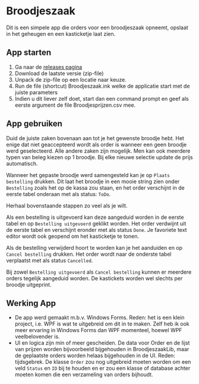# Broodjeszaak
Dit is een simpele app die orders voor een broodjeszaak opneemt, opslaat in het geheugen en een kasticketje laat zien.

## App starten
1. Ga naar de [releases pagina](https://github.com/didii/Broodjeszaak/releases)
2. Download de laatste versie (zip-file)
3. Unpack de zip-file op een locatie naar keuze.
4. Run de file (shortcut) Broodjeszaak.ink welke de applicatie start met de juiste parameters
5. Indien u dit liever zelf doet, start dan een command prompt en geef als eerste argument de file Broodjesprijzen.csv mee.

## App gebruiken
Duid de juiste zaken bovenaan aan tot je het gewenste broodje hebt. Het enige dat niet geaccepteerd wordt als order is wanneer een geen broodje werd geselecteerd. Alle andere zaken zijn mogelijk. Men kan ook meerdere typen van beleg kiezen op 1 broodje. Bij elke nieuwe selectie update de prijs automatisch.

Wanneer het gepaste broodje werd samengesteld kan je op `Plaats bestelling` drukken. Dit laat het broodje in een mooie string zien onder `Bestelling` zoals het op de kassa zou staan, en het order verschijnt in de eerste tabel onderaan met als status: `ToDo`.

Herhaal bovenstaande stappen zo veel als je wilt.

Als een bestelling is uitgevoerd kan deze aangeduid worden in de eerste tabel en op `Bestelling uitgevoerd` geklikt worden. Het order verdwijnt uit de eerste tabel en verschijnt eronder met als status `Done`. Je favoriete text editor wordt ook geopend om het kasticketje te tonen.

Als de bestelling verwijderd hoort te worden kan je het aanduiden en op `Cancel bestelling` drukken. Het order wordt naar de onderste tabel verplaatst met als status `Cancelled`.

Bij zowel `Bestelling uitgevoerd` als `Cancel bestelling` kunnen er meerdere orders tegelijk aangeduid worden. De kastickets worden wel slechts per broodje uitgeprint.

## Werking App
* De app werd gemaakt m.b.v. Windows Forms. Reden: het is een klein project, i.e. WPF is wat te uitgebreid om dit in te maken. Zelf heb ik ook meer ervaring in Windows Forms dan WPF momenteel, hoewel WPF veelbelovender is.
* UI en logica zijn min of meer gescheiden. De data voor Order en de lijst van prijzen worden bijvoorbeeld bijgehouden in BroodjeszaakLib, maar de geplaatste orders worden helaas bijgehouden in de UI. Reden: tijdsgebrek. De klasse `Order` zou nog uitgebreid moeten worden om een veld `Status` en `ID` bij te houden en er zou een klasse of database achter moeten komen die een verzameling van orders bijhoudt. 
